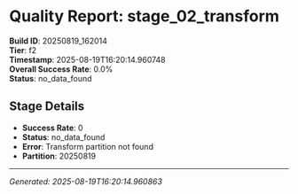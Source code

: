 # Quality Report: stage_02_transform

**Build ID**: 20250819_162014  
**Tier**: f2  
**Timestamp**: 2025-08-19T16:20:14.960748  
**Overall Success Rate**: 0.0%  
**Status**: no_data_found

## Stage Details

- **Success Rate**: 0
- **Status**: no_data_found
- **Error**: Transform partition not found
- **Partition**: 20250819

---
*Generated: 2025-08-19T16:20:14.960863*
